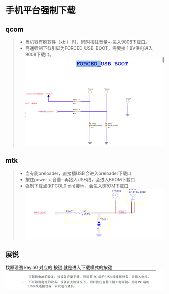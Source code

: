 # 手机平台强制下载

## qcom

>* 当机器有刷软件（xbl） 时，同时按住音量+-进入9008下载口。
>* 高通强制下载引脚为FORCED_USB_BOOT，需要接 1.8V供电进入9008下载口。
![1](/tmpimage/各平台强制下载说明2024-10-18-17-20-50.png)

## mtk

>* 当有刷preloader，直接插USB会进入preloader下载口
>* 按住power + 音量- 再接入USB线，会进入BROM下载口
>* 强制下载点(KPCOL0 pin)接地，会进入BROM下载口
![2](/tmpimage/各平台强制下载说明2024-10-18-17-35-55.png)

## 展锐

找原理图 keyin0 对应的 按键 就是进入下载模式的按键
![3](/tmpimage/各平台强制下载说明2024-10-18-17-53-38.png)
